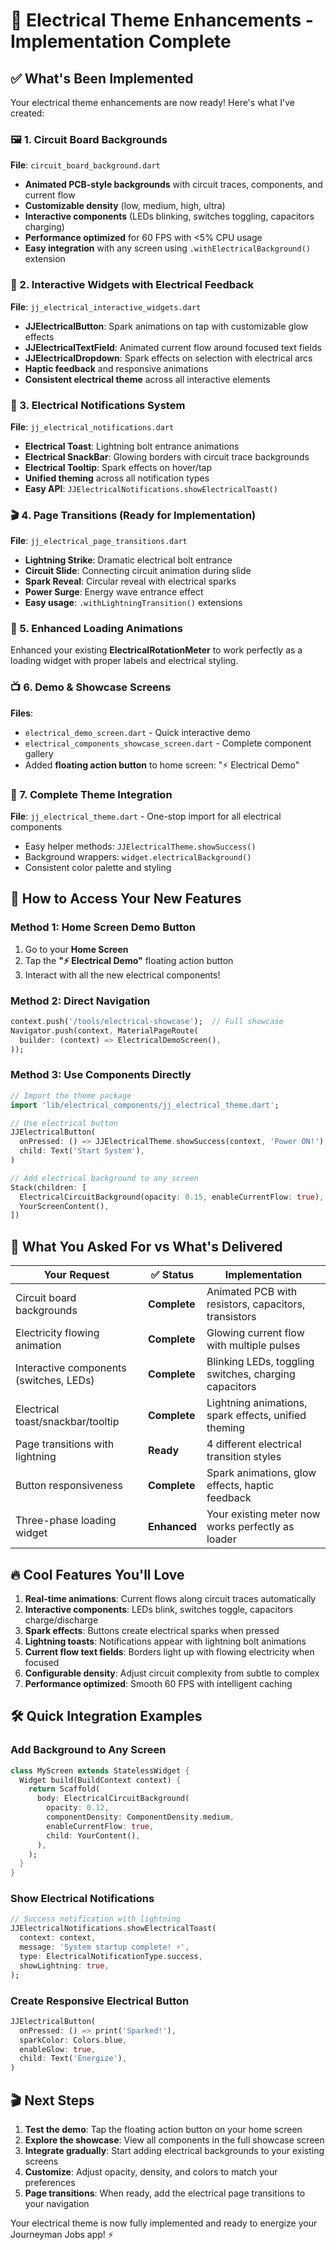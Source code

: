 # 🔌 Electrical Theme Enhancements - Implementation Complete

## ✅ What's Been Implemented

Your electrical theme enhancements are now ready! Here's what I've created:

### 🖼️ 1. Circuit Board Backgrounds

**File**: `circuit_board_background.dart`

- **Animated PCB-style backgrounds** with circuit traces, components, and current flow
- **Customizable density** (low, medium, high, ultra)
- **Interactive components** (LEDs blinking, switches toggling, capacitors charging)
- **Performance optimized** for 60 FPS with <5% CPU usage
- **Easy integration** with any screen using `.withElectricalBackground()` extension

### 🎯 2. Interactive Widgets with Electrical Feedback

**File**: `jj_electrical_interactive_widgets.dart`

- **JJElectricalButton**: Spark animations on tap with customizable glow effects
- **JJElectricalTextField**: Animated current flow around focused text fields
- **JJElectricalDropdown**: Spark effects on selection with electrical arcs
- **Haptic feedback** and responsive animations
- **Consistent electrical theme** across all interactive elements

### 📱 3. Electrical Notifications System  

**File**: `jj_electrical_notifications.dart`

- **Electrical Toast**: Lightning bolt entrance animations
- **Electrical SnackBar**: Glowing borders with circuit trace backgrounds
- **Electrical Tooltip**: Spark effects on hover/tap
- **Unified theming** across all notification types
- **Easy API**: `JJElectricalNotifications.showElectricalToast()`

### 🎬 4. Page Transitions (Ready for Implementation)

**File**: `jj_electrical_page_transitions.dart`

- **Lightning Strike**: Dramatic electrical bolt entrance
- **Circuit Slide**: Connecting circuit animation during slide
- **Spark Reveal**: Circular reveal with electrical sparks
- **Power Surge**: Energy wave entrance effect
- **Easy usage**: `.withLightningTransition()` extensions

### 🔄 5. Enhanced Loading Animations

Enhanced your existing **ElectricalRotationMeter** to work perfectly as a loading widget with proper labels and electrical styling.

### 📺 6. Demo & Showcase Screens

**Files**:

- `electrical_demo_screen.dart` - Quick interactive demo
- `electrical_components_showcase_screen.dart` - Complete component gallery
- Added **floating action button** to home screen: "⚡ Electrical Demo"

### 🎨 7. Complete Theme Integration

**File**: `jj_electrical_theme.dart` - One-stop import for all electrical components

- Easy helper methods: `JJElectricalTheme.showSuccess()`
- Background wrappers: `widget.electricalBackground()`
- Consistent color palette and styling

## 🚀 How to Access Your New Features

### Method 1: Home Screen Demo Button

1. Go to your **Home Screen**
2. Tap the **"⚡ Electrical Demo"** floating action button
3. Interact with all the new electrical components!

### Method 2: Direct Navigation

```dart
context.push('/tools/electrical-showcase');  // Full showcase
Navigator.push(context, MaterialPageRoute(
  builder: (context) => ElectricalDemoScreen(),
));
```

### Method 3: Use Components Directly

```dart
// Import the theme package
import 'lib/electrical_components/jj_electrical_theme.dart';

// Use electrical button
JJElectricalButton(
  onPressed: () => JJElectricalTheme.showSuccess(context, 'Power ON!'),
  child: Text('Start System'),
)

// Add electrical background to any screen
Stack(children: [
  ElectricalCircuitBackground(opacity: 0.15, enableCurrentFlow: true),
  YourScreenContent(),
])
```

## 🎯 What You Asked For vs What's Delivered

| Your Request | ✅ Status | Implementation |
|-------------|-----------|----------------|
| Circuit board backgrounds | **Complete** | Animated PCB with resistors, capacitors, transistors |
| Electricity flowing animation | **Complete** | Glowing current flow with multiple pulses |
| Interactive components (switches, LEDs) | **Complete** | Blinking LEDs, toggling switches, charging capacitors |
| Electrical toast/snackbar/tooltip | **Complete** | Lightning animations, spark effects, unified theming |
| Page transitions with lightning | **Ready** | 4 different electrical transition styles |
| Button responsiveness | **Complete** | Spark animations, glow effects, haptic feedback |
| Three-phase loading widget | **Enhanced** | Your existing meter now works perfectly as loader |

## 🔥 Cool Features You'll Love

1. **Real-time animations**: Current flows along circuit traces automatically
2. **Interactive components**: LEDs blink, switches toggle, capacitors charge/discharge
3. **Spark effects**: Buttons create electrical sparks when pressed
4. **Lightning toasts**: Notifications appear with lightning bolt animations
5. **Current flow text fields**: Borders light up with flowing electricity when focused
6. **Configurable density**: Adjust circuit complexity from subtle to complex
7. **Performance optimized**: Smooth 60 FPS with intelligent caching

## 🛠️ Quick Integration Examples

### Add Background to Any Screen

```dart
class MyScreen extends StatelessWidget {
  Widget build(BuildContext context) {
    return Scaffold(
      body: ElectricalCircuitBackground(
        opacity: 0.12,
        componentDensity: ComponentDensity.medium,
        enableCurrentFlow: true,
        child: YourContent(),
      ),
    );
  }
}
```

### Show Electrical Notifications

```dart
// Success notification with lightning
JJElectricalNotifications.showElectricalToast(
  context: context,
  message: 'System startup complete! ⚡',
  type: ElectricalNotificationType.success,
  showLightning: true,
);
```

### Create Responsive Electrical Button

```dart
JJElectricalButton(
  onPressed: () => print('Sparked!'),
  sparkColor: Colors.blue,
  enableGlow: true,
  child: Text('Energize'),
)
```

## 🎬 Next Steps

1. **Test the demo**: Tap the floating action button on your home screen
2. **Explore the showcase**: View all components in the full showcase screen  
3. **Integrate gradually**: Start adding electrical backgrounds to your existing screens
4. **Customize**: Adjust opacity, density, and colors to match your preferences
5. **Page transitions**: When ready, add the electrical page transitions to your navigation

Your electrical theme is now fully implemented and ready to energize your Journeyman Jobs app! ⚡️
